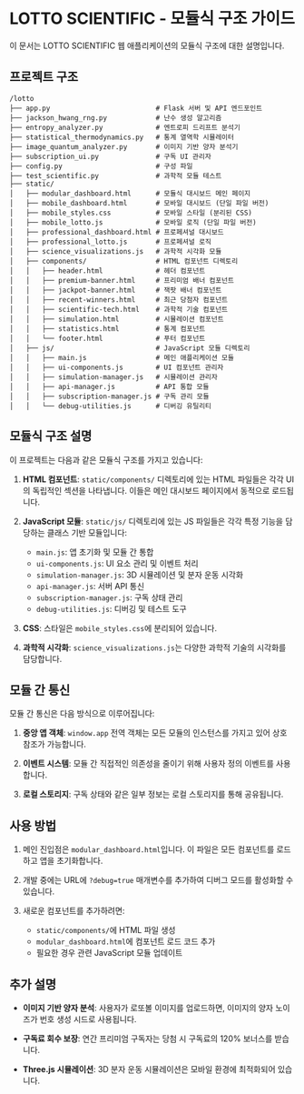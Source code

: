 # LOTTO SCIENTIFIC - 모듈식 구조 가이드

이 문서는 LOTTO SCIENTIFIC 웹 애플리케이션의 모듈식 구조에 대한 설명입니다.

## 프로젝트 구조

```
/lotto
├── app.py                          # Flask 서버 및 API 엔드포인트
├── jackson_hwang_rng.py            # 난수 생성 알고리즘
├── entropy_analyzer.py             # 엔트로피 드리프트 분석기
├── statistical_thermodynamics.py   # 통계 열역학 시뮬레이터
├── image_quantum_analyzer.py       # 이미지 기반 양자 분석기
├── subscription_ui.py              # 구독 UI 관리자
├── config.py                       # 구성 파일
├── test_scientific.py              # 과학적 모듈 테스트
├── static/
│   ├── modular_dashboard.html      # 모듈식 대시보드 메인 페이지
│   ├── mobile_dashboard.html       # 모바일 대시보드 (단일 파일 버전)
│   ├── mobile_styles.css           # 모바일 스타일 (분리된 CSS)
│   ├── mobile_lotto.js             # 모바일 로직 (단일 파일 버전)
│   ├── professional_dashboard.html # 프로페셔널 대시보드
│   ├── professional_lotto.js       # 프로페셔널 로직
│   ├── science_visualizations.js   # 과학적 시각화 모듈
│   ├── components/                 # HTML 컴포넌트 디렉토리
│   │   ├── header.html             # 헤더 컴포넌트
│   │   ├── premium-banner.html     # 프리미엄 배너 컴포넌트
│   │   ├── jackpot-banner.html     # 잭팟 배너 컴포넌트
│   │   ├── recent-winners.html     # 최근 당첨자 컴포넌트
│   │   ├── scientific-tech.html    # 과학적 기술 컴포넌트
│   │   ├── simulation.html         # 시뮬레이션 컴포넌트
│   │   ├── statistics.html         # 통계 컴포넌트
│   │   └── footer.html             # 푸터 컴포넌트
│   ├── js/                         # JavaScript 모듈 디렉토리
│   │   ├── main.js                 # 메인 애플리케이션 모듈
│   │   ├── ui-components.js        # UI 컴포넌트 관리자
│   │   ├── simulation-manager.js   # 시뮬레이션 관리자
│   │   ├── api-manager.js          # API 통합 모듈
│   │   ├── subscription-manager.js # 구독 관리 모듈
│   │   └── debug-utilities.js      # 디버깅 유틸리티
```

## 모듈식 구조 설명

이 프로젝트는 다음과 같은 모듈식 구조를 가지고 있습니다:

1. **HTML 컴포넌트**: `static/components/` 디렉토리에 있는 HTML 파일들은 각각 UI의 독립적인 섹션을 나타냅니다. 이들은 메인 대시보드 페이지에서 동적으로 로드됩니다.

2. **JavaScript 모듈**: `static/js/` 디렉토리에 있는 JS 파일들은 각각 특정 기능을 담당하는 클래스 기반 모듈입니다:
   - `main.js`: 앱 초기화 및 모듈 간 통합
   - `ui-components.js`: UI 요소 관리 및 이벤트 처리
   - `simulation-manager.js`: 3D 시뮬레이션 및 분자 운동 시각화
   - `api-manager.js`: 서버 API 통신
   - `subscription-manager.js`: 구독 상태 관리
   - `debug-utilities.js`: 디버깅 및 테스트 도구

3. **CSS**: 스타일은 `mobile_styles.css`에 분리되어 있습니다.

4. **과학적 시각화**: `science_visualizations.js`는 다양한 과학적 기술의 시각화를 담당합니다.

## 모듈 간 통신

모듈 간 통신은 다음 방식으로 이루어집니다:

1. **중앙 앱 객체**: `window.app` 전역 객체는 모든 모듈의 인스턴스를 가지고 있어 상호 참조가 가능합니다.

2. **이벤트 시스템**: 모듈 간 직접적인 의존성을 줄이기 위해 사용자 정의 이벤트를 사용합니다.

3. **로컬 스토리지**: 구독 상태와 같은 일부 정보는 로컬 스토리지를 통해 공유됩니다.

## 사용 방법

1. 메인 진입점은 `modular_dashboard.html`입니다. 이 파일은 모든 컴포넌트를 로드하고 앱을 초기화합니다.

2. 개발 중에는 URL에 `?debug=true` 매개변수를 추가하여 디버그 모드를 활성화할 수 있습니다.

3. 새로운 컴포넌트를 추가하려면:
   - `static/components/`에 HTML 파일 생성
   - `modular_dashboard.html`에 컴포넌트 로드 코드 추가
   - 필요한 경우 관련 JavaScript 모듈 업데이트

## 추가 설명

- **이미지 기반 양자 분석**: 사용자가 로또볼 이미지를 업로드하면, 이미지의 양자 노이즈가 번호 생성 시드로 사용됩니다.

- **구독료 회수 보장**: 연간 프리미엄 구독자는 당첨 시 구독료의 120% 보너스를 받습니다.

- **Three.js 시뮬레이션**: 3D 분자 운동 시뮬레이션은 모바일 환경에 최적화되어 있습니다.
